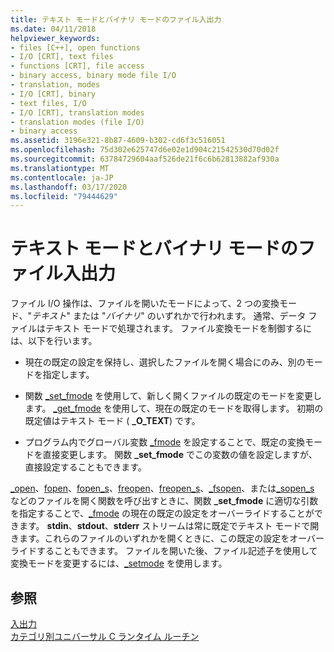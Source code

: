 ```yaml
---
title: テキスト モードとバイナリ モードのファイル入出力
ms.date: 04/11/2018
helpviewer_keywords:
- files [C++], open functions
- I/O [CRT], text files
- functions [CRT], file access
- binary access, binary mode file I/O
- translation, modes
- I/O [CRT], binary
- text files, I/O
- I/O [CRT], translation modes
- translation modes (file I/O)
- binary access
ms.assetid: 3196e321-8b87-4609-b302-cd6f3c516051
ms.openlocfilehash: 75d302e625747d6e02e1d904c21542530d70d02f
ms.sourcegitcommit: 63784729604aaf526de21f6c6b62813882af930a
ms.translationtype: MT
ms.contentlocale: ja-JP
ms.lasthandoff: 03/17/2020
ms.locfileid: "79444629"
---
```

# <a name="text-and-binary-mode-file-io"></a>テキスト モードとバイナリ モードのファイル入出力

ファイル I/O 操作は、ファイルを開いたモードによって、2 つの変換モード、"*テキスト*" または "*バイナリ*" のいずれかで行われます。 通常、データ ファイルはテキスト モードで処理されます。 ファイル変換モードを制御するには、以下を行います。

- 現在の既定の設定を保持し、選択したファイルを開く場合にのみ、別のモードを指定します。

- 関数 [_set_fmode](../c-runtime-library/reference/set-fmode.md) を使用して、新しく開くファイルの既定のモードを変更します。 [_get_fmode](../c-runtime-library/reference/get-fmode.md) を使用して、現在の既定のモードを取得します。 初期の既定値はテキスト モード ( **_O_TEXT**) です。

- プログラム内でグローバル変数 [_fmode](../c-runtime-library/fmode.md) を設定することで、既定の変換モードを直接変更します。 関数 **_set_fmode** でこの変数の値を設定しますが、直接設定することもできます。

[_open](../c-runtime-library/reference/open-wopen.md)、[fopen](../c-runtime-library/reference/fopen-wfopen.md)、[fopen_s](../c-runtime-library/reference/fopen-s-wfopen-s.md)、[freopen](../c-runtime-library/reference/freopen-wfreopen.md)、[freopen_s](../c-runtime-library/reference/freopen-s-wfreopen-s.md)、[_fsopen](../c-runtime-library/reference/fsopen-wfsopen.md)、または[_sopen_s](../c-runtime-library/reference/sopen-s-wsopen-s.md) などのファイルを開く関数を呼び出すときに、関数 **_set_fmode** に適切な引数を指定することで、[_fmode](../c-runtime-library/reference/set-fmode.md) の現在の既定の設定をオーバーライドすることができます。 **stdin**、**stdout**、**stderr** ストリームは常に既定でテキスト モードで開きます。これらのファイルのいずれかを開くときに、この既定の設定をオーバーライドすることもできます。 ファイルを開いた後、ファイル記述子を使用して変換モードを変更するには、[_setmode](../c-runtime-library/reference/setmode.md) を使用します。

## <a name="see-also"></a>参照

[入出力](../c-runtime-library/input-and-output.md)<br/>
[カテゴリ別ユニバーサル C ランタイム ルーチン](../c-runtime-library/run-time-routines-by-category.md)<br/>
